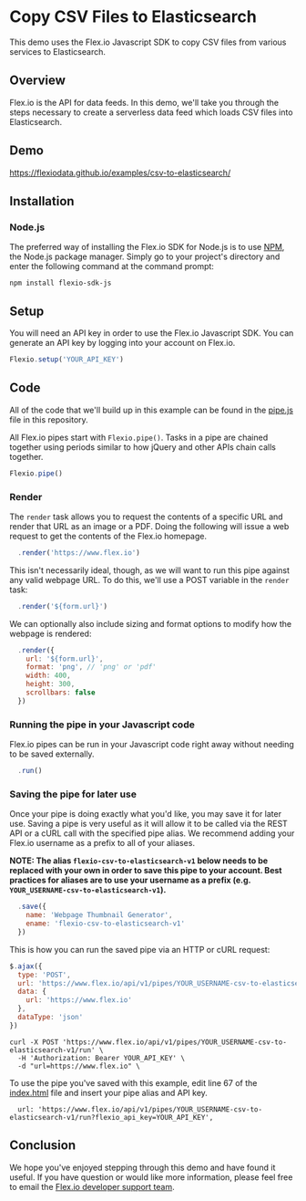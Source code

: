 # Copy CSV Files to Elasticsearch

This demo uses the Flex.io Javascript SDK to copy CSV files from various services to Elasticsearch.

## Overview

Flex.io is the API for data feeds. In this demo, we'll take you through the steps necessary to create a serverless data feed which loads CSV files into Elasticsearch.

## Demo

https://flexiodata.github.io/examples/csv-to-elasticsearch/

## Installation

### Node.js

The preferred way of installing the Flex.io SDK for Node.js is to use [NPM](https://www.npmjs.com/), the Node.js package manager. Simply go to your project's directory and enter the following command at the command prompt:

```
npm install flexio-sdk-js
```

## Setup

You will need an API key in order to use the Flex.io Javascript SDK. You can generate an API key by logging into your account on Flex.io.

```javascript
Flexio.setup('YOUR_API_KEY')
```

## Code

All of the code that we'll build up in this example can be found in the [pipe.js](./pipe.js) file in this repository.

All Flex.io pipes start with `Flexio.pipe()`. Tasks in a pipe are chained together using periods similar to how jQuery and other APIs chain calls together.

```javascript
Flexio.pipe()
```

### Render

The `render` task allows you to request the contents of a specific URL and render that URL as an image or a PDF. Doing the following will issue a web request to get the contents of the Flex.io homepage.

```javascript
  .render('https://www.flex.io')
```

This isn't necessarily ideal, though, as we will want to run this pipe against any valid webpage URL. To do this, we'll use a POST variable in the `render` task:

```javascript
  .render('${form.url}')
```

We can optionally also include sizing and format options to modify how the webpage is rendered:

```javascript
  .render({
    url: '${form.url}',
    format: 'png', // 'png' or 'pdf'
    width: 400,
    height: 300,
    scrollbars: false
  })
```

### Running the pipe in your Javascript code

Flex.io pipes can be run in your Javascript code right away without needing to be saved externally.

```javascript
  .run()
```

### Saving the pipe for later use

Once your pipe is doing exactly what you'd like, you may save it for later use. Saving a pipe is very useful as it will allow it to be called via the REST API or a cURL call with the specified pipe alias. We recommend adding your Flex.io username as a prefix to all of your aliases.

**NOTE: The alias `flexio-csv-to-elasticsearch-v1` below needs to be replaced with your own in order to save this pipe to your account. Best practices for aliases are to use your username as a prefix (e.g. `YOUR_USERNAME-csv-to-elasticsearch-v1`).**

```javascript
  .save({
    name: 'Webpage Thumbnail Generator',
    ename: 'flexio-csv-to-elasticsearch-v1'
  })
```

This is how you can run the saved pipe via an HTTP or cURL request:

```javascript
$.ajax({
  type: 'POST',
  url: 'https://www.flex.io/api/v1/pipes/YOUR_USERNAME-csv-to-elasticsearch-v1/run?flexio_api_key=YOUR_API_KEY',
  data: {
    url: 'https://www.flex.io'
  },
  dataType: 'json'
})
```

```
curl -X POST 'https://www.flex.io/api/v1/pipes/YOUR_USERNAME-csv-to-elasticsearch-v1/run' \
  -H 'Authorization: Bearer YOUR_API_KEY' \
  -d "url=https://www.flex.io" \
```

To use the pipe you've saved with this example, edit line 67 of the [index.html](./index.html#L67) file and insert your pipe alias and API key.

```
  url: 'https://www.flex.io/api/v1/pipes/YOUR_USERNAME-csv-to-elasticsearch-v1/run?flexio_api_key=YOUR_API_KEY',
```

## Conclusion

We hope you've enjoyed stepping through this demo and have found it useful. If you have question or would like more information, please feel free to email the [Flex.io developer support team](support@flex.io).
